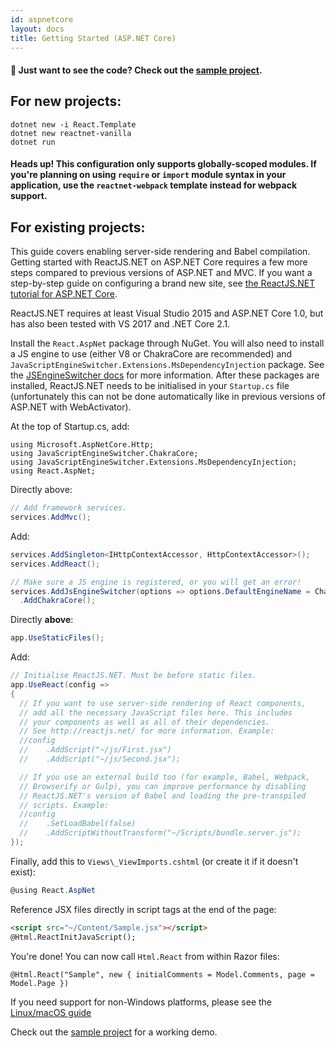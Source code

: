 ```yaml
---
id: aspnetcore
layout: docs
title: Getting Started (ASP.NET Core)
---
```


#### 👀  Just want to see the code? Check out the [sample project](https://github.com/reactjs/React.NET/tree/master/src/React.Template/reactnet-webpack).

## For new projects:

```
dotnet new -i React.Template
dotnet new reactnet-vanilla
dotnet run
```

#### Heads up! This configuration only supports globally-scoped modules. If you're planning on using `require` or `import` module syntax in your application, use the `reactnet-webpack` template instead for webpack support.

## For existing projects:

This guide covers enabling server-side rendering and Babel compilation. Getting started with ReactJS.NET on ASP.NET Core requires a few more steps compared to previous versions of ASP.NET and MVC. If you want a step-by-step guide on configuring a brand new site, see [the ReactJS.NET tutorial for ASP.NET Core](/tutorials/aspnetcore.html).

ReactJS.NET requires at least Visual Studio 2015 and ASP.NET Core 1.0, but has also been tested with VS 2017 and .NET Core 2.1.

Install the `React.AspNet` package through NuGet. You will also need to install a JS engine to use (either V8 or ChakraCore are recommended) and `JavaScriptEngineSwitcher.Extensions.MsDependencyInjection` package. See the [JSEngineSwitcher docs](https://github.com/Taritsyn/JavaScriptEngineSwitcher/wiki/Registration-of-JS-engines) for more information. After these packages are installed, ReactJS.NET needs to be initialised in your `Startup.cs` file (unfortunately this can not be done automatically like in previous versions of ASP.NET with WebActivator).

At the top of Startup.cs, add:

```
using Microsoft.AspNetCore.Http;
using JavaScriptEngineSwitcher.ChakraCore;
using JavaScriptEngineSwitcher.Extensions.MsDependencyInjection;
using React.AspNet;
```

Directly above:

```csharp
// Add framework services.
services.AddMvc();
```

Add:

```csharp
services.AddSingleton<IHttpContextAccessor, HttpContextAccessor>();
services.AddReact();

// Make sure a JS engine is registered, or you will get an error!
services.AddJsEngineSwitcher(options => options.DefaultEngineName = ChakraCoreJsEngine.EngineName)
  .AddChakraCore();
```

Directly **above**:

```csharp
app.UseStaticFiles();
```

Add:

```csharp
// Initialise ReactJS.NET. Must be before static files.
app.UseReact(config =>
{
  // If you want to use server-side rendering of React components,
  // add all the necessary JavaScript files here. This includes
  // your components as well as all of their dependencies.
  // See http://reactjs.net/ for more information. Example:
  //config
  //	.AddScript("~/js/First.jsx")
  //	.AddScript("~/js/Second.jsx");

  // If you use an external build too (for example, Babel, Webpack,
  // Browserify or Gulp), you can improve performance by disabling
  // ReactJS.NET's version of Babel and loading the pre-transpiled
  // scripts. Example:
  //config
  //	.SetLoadBabel(false)
  //	.AddScriptWithoutTransform("~/Scripts/bundle.server.js");
});
```

Finally, add this to `Views\_ViewImports.cshtml` (or create it if it doesn't exist):

```csharp
@using React.AspNet
```

Reference JSX files directly in script tags at the end of the page:

```html
<script src="~/Content/Sample.jsx"></script>
@Html.ReactInitJavaScript();
```

You're done! You can now call `Html.React` from within Razor files:

```
@Html.React("Sample", new { initialComments = Model.Comments, page = Model.Page })
```

If you need support for non-Windows platforms, please see the [Linux/macOS guide](/getting-started/chakracore.html)

Check out the [sample project](https://github.com/reactjs/React.NET/tree/master/src/React.Template/reactnet-webpack) for a working demo.
